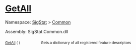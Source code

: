# [GetAll](./FeatureDescriptor-100663416.md)

Namespace: [SigStat]() > [Common](./../README.md)

Assembly: SigStat.Common.dll

<sub>[GetAll](./FeatureDescriptor-100663416.md) (  )</sub>&nbsp; &nbsp; &nbsp; &nbsp; &nbsp; &nbsp; &nbsp; &nbsp; &nbsp;<sub>Gets a dictionary of all registered feature descriptors</sub>
